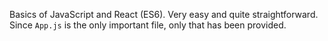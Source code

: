Basics of JavaScript and React (ES6). Very easy and quite straightforward. Since `App.js` is the only important file, only that has been provided. 
